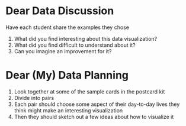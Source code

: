 # Dear Data Discussion

Have each student share the examples they chose

1. What did you find interesting about this data visualization?
2. What did you find difficult to understand about it?
3. Can you imagine an improvement for it?


# Dear (My) Data Planning

1. Look together at some of the sample cards in the postcard kit
2. Divide into pairs
3. Each pair should choose some aspect of their day-to-day lives they think might make an interesting visualization
4. Then they should sketch out a few ideas about how to visualize it